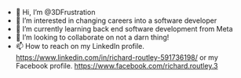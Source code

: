 - 👋 Hi, I’m @3DFrustration
- 👀 I’m interested in changing careers into a software developer
- 🌱 I’m currently learning back end software development from Meta
- 💞️ I’m looking to collaborate on not a darn thing!
- 📫 How to reach on my LinkedIn profile. https://www.linkedin.com/in/richard-routley-591736198/ or my Facebook profile. https://www.facebook.com/richard.routley.3

<!---
3DFrustration/3DFrustration is a ✨ special ✨ repository because its `README.md` (this file) appears on your GitHub profile.
You can click the Preview link to take a look at your changes.
--->
